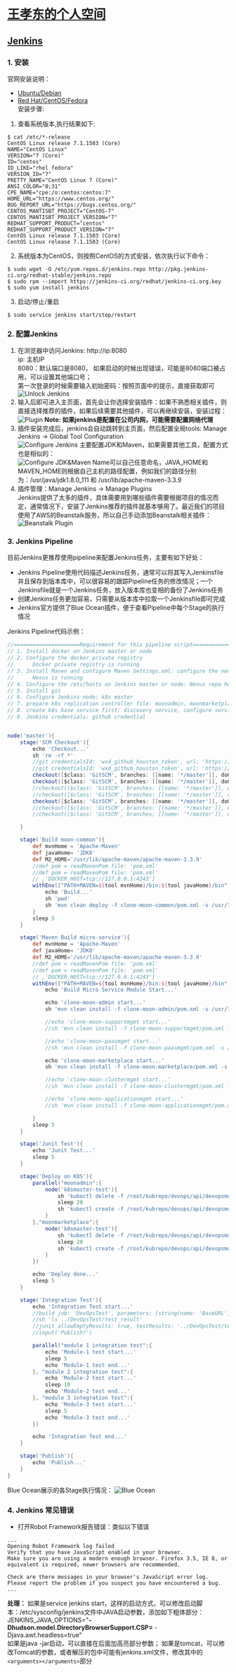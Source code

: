 # [王孝东的个人空间](https://scm-git.github.io/)
## [Jenkins](https://jenkins.io)
### 1. 安装
官网安装说明：
* [Ubuntu/Debian](https://pkg.jenkins.io/debian-stable/)
* [Red Hat/CentOS/Fedora](https://pkg.jenkins.io/redhat-stable/)  
安装步骤:
1. 查看系统版本,执行结果如下:
  ```
  $ cat /etc/*-release
  CentOS Linux release 7.1.1503 (Core) 
  NAME="CentOS Linux"
  VERSION="7 (Core)"
  ID="centos"
  ID_LIKE="rhel fedora"
  VERSION_ID="7"
  PRETTY_NAME="CentOS Linux 7 (Core)"
  ANSI_COLOR="0;31"
  CPE_NAME="cpe:/o:centos:centos:7"
  HOME_URL="https://www.centos.org/"
  BUG_REPORT_URL="https://bugs.centos.org/"
  CENTOS_MANTISBT_PROJECT="CentOS-7"
  CENTOS_MANTISBT_PROJECT_VERSION="7"
  REDHAT_SUPPORT_PRODUCT="centos"
  REDHAT_SUPPORT_PRODUCT_VERSION="7"
  CentOS Linux release 7.1.1503 (Core) 
  CentOS Linux release 7.1.1503 (Core)
  ```
2. 系统版本为CentOS，则按照CentOS的方式安装，依次执行以下命令：
```
$ sudo wget -O /etc/yum.repos.d/jenkins.repo http://pkg.jenkins-ci.org/redhat-stable/jenkins.repo
$ sudo rpm --import https://jenkins-ci.org/redhat/jenkins-ci.org.key
$ sudo yum install jenkins
```
3. 启动/停止/重启
```
$ sudo service jenkins start/stop/restart
```

### 2. 配置Jenkins
1. 在浏览器中访问Jenkins: http://ip:8080  
  ip: 主机IP  
  8080：默认端口是8080， 如果启动的时候出现错误，可能是8080端口被占用，可以设置其他端口号；  
  第一次登录的时候需要输入初始密码：按照页面中的提示，直接获取即可  
  ![Unlock Jenkins](jenkins1.png)
2. 输入后即可进入主页面，首先会让你选择安装插件：如果不熟悉相关插件，则直接选择推荐的插件，如果后续需要其他插件，可以再继续安装，安装过程：  
  ![Plugin](Jenkins2.png)
  **Note: 如果jenkins是配置在公司内网，可能需要配置网络代理**
3. 插件安装完成后，jenkins会自动跳转到主页面，然后配置全局tools: Manage Jenkins -> Global Tool Configuration  
  ![Configure Jenkins](Jenkins3.png)
  主要配置JDK和Maven，如果需要其他工具，配置方式也是相似的：  
  ![Configure JDK&Maven](Jenkins4.png)
  Name可以自己任意命名，JAVA_HOME和MAVEN_HOME则根据自己主机的路径配置，例如我们的路径分别为：/usr/java/jdk1.8.0_111 和 /usr/lib/apache-maven-3.3.9  
4. 插件管理：Manage Jenkins -> Manage Plugins  
  Jenkins提供了太多的插件，具体需要用到哪些插件需要根据项目的情况而定，通常情况下，安装了Jenkins推荐的插件就基本够用了。最近我们的项目使用了AWS的Beanstalk服务，所以自己手动添加Beanstalk相关插件：
  ![Beanstalk Plugin](Jenkins5.png)
  
### 3. Jenkins Pipeline
目前Jenkins更推荐使用pipeline来配置Jenkins任务，主要有如下好处：
* Jenkins Pipeline使用代码描述Jenkins任务，通常可以将其写入Jenkinsfile并且保存到版本库中，可以很容易的跟踪Pipeline任务的修改情况；一个Jenkinsfile就是一个Jenkins任务，放入版本库也变相的备份了Jenkins任务
* 创建Jenkins任务更加容易，只需要从版本库中拉取一个Jenkinsfile即可完成
* Jenkins官方提供了Blue Ocean插件，便于查看Pipeline中每个Stage的执行情况  

Jenkins Pipeline代码示例：  
```groovy
//=====================Requirement for this pipeline script=============================
// 1. Install docker on Jenkins master or node
// 2. Configure the docker private registry
//      Docker private registry is running
// 3. Install Maven and configure Maven Settings.xml: configure the nexus repo and private docker registry
//      Nexus is running
// 4. Configure the /etc/hosts on Jenkins master or node: Nexus repo host and Docker registry host
// 5. Install git
// 6. Configure Jenkins node: k8s master
// 7. prepare k8s replication controller file: moonadmin, moonmarketplace ...
// 8. create k8s base service first: discovery service, configure service, edge service, (auth)
// 9. Jenkins credentials: github credential


node('master'){
    stage('SCM Checkout'){
        echo 'Checkout...'
        sh 'rm -rf *'
        //git credentialsId: 'wxd_github_houston_token', url: 'https://github.houston.entsvcs.net/mooncloud/clone-moon-common.git'
        //git credentialsId: 'wxd_github_houston_token', url: 'https://github.houston.entsvcs.net/mooncloud/clone-moon-admin.git'
        checkout([$class: 'GitSCM', branches: [[name: '*/master']], doGenerateSubmoduleConfigurations: false, extensions: [[$class: 'RelativeTargetDirectory', relativeTargetDir: 'clone-moon-common']], submoduleCfg: [], userRemoteConfigs: [[credentialsId: 'wxd_github_houston_token', url: 'https://github.houston.entsvcs.net/mooncloud/clone-moon-common.git']]])
        checkout([$class: 'GitSCM', branches: [[name: '*/master']], doGenerateSubmoduleConfigurations: false, extensions: [[$class: 'RelativeTargetDirectory', relativeTargetDir: 'clone-moon-admin']], submoduleCfg: [], userRemoteConfigs: [[credentialsId: 'wxd_github_houston_token', url: 'https://github.houston.entsvcs.net/mooncloud/clone-moon-admin.git']]])
        //checkout([$class: 'GitSCM', branches: [[name: '*/master']], doGenerateSubmoduleConfigurations: false, extensions: [[$class: 'RelativeTargetDirectory', relativeTargetDir: 'clone-moon-supportmgmt']], submoduleCfg: [], userRemoteConfigs: [[credentialsId: 'wxd_github_houston_token', url: 'https://github.houston.entsvcs.net/mooncloud/clone-moon-supportmgmt.git']]])
        //checkout([$class: 'GitSCM', branches: [[name: '*/master']], doGenerateSubmoduleConfigurations: false, extensions: [[$class: 'RelativeTargetDirectory', relativeTargetDir: 'clone-moon-paasmgmt']], submoduleCfg: [], userRemoteConfigs: [[credentialsId: 'wxd_github_houston_token', url: 'https://github.houston.entsvcs.net/mooncloud/clone-moon-paasmgmt.git']]])
        checkout([$class: 'GitSCM', branches: [[name: '*/master']], doGenerateSubmoduleConfigurations: false, extensions: [[$class: 'RelativeTargetDirectory', relativeTargetDir: 'clone-moon-marketplace']], submoduleCfg: [], userRemoteConfigs: [[credentialsId: 'wxd_github_houston_token', url: 'https://github.houston.entsvcs.net/mooncloud/clone-moon-marketplace.git']]])
        //checkout([$class: 'GitSCM', branches: [[name: '*/master']], doGenerateSubmoduleConfigurations: false, extensions: [[$class: 'RelativeTargetDirectory', relativeTargetDir: 'clone-moon-clustermgmt']], submoduleCfg: [], userRemoteConfigs: [[credentialsId: 'wxd_github_houston_token', url: 'https://github.houston.entsvcs.net/mooncloud/clone-moon-clustermgmt.git']]])
        //checkout([$class: 'GitSCM', branches: [[name: '*/master']], doGenerateSubmoduleConfigurations: false, extensions: [[$class: 'RelativeTargetDirectory', relativeTargetDir: 'clone-moon-applicationmgmt']], submoduleCfg: [], userRemoteConfigs: [[credentialsId: 'wxd_github_houston_token', url: 'https://github.houston.entsvcs.net/mooncloud/clone-moon-applicationmgmt.git']]])

    }

    stage('Build moon-common'){
        def mvnHome = 'Apache-Maven'
        def javaHome= 'JDK8'
        def M2_HOME='/usr/lib/apache-maven/apache-maven-3.3.9'
        //def pom = readMavenPom file: 'pom.xml'
        //def pom = readMavenPom file: 'pom.xml'
        // ,'DOCKER_HOST=tcp://127.0.0.1:4243']
        withEnv(["PATH+MAVEN=${tool mvnHome}/bin:${tool javaHome}/bin",'DOCKER_HOST=tcp://127.0.0.1:4243']){
            echo 'Build...'
            sh 'pwd'
            sh 'mvn clean deploy -f clone-moon-common/pom.xml -s /usr/lib/apache-maven/apache-maven-3.3.9/conf/settings.xml'
        }
        sleep 5
    }

    stage('Maven Build micro-service'){
        def mvnHome = 'Apache-Maven'
        def javaHome= 'JDK8'
        def M2_HOME='/usr/lib/apache-maven/apache-maven-3.3.9'
        //def pom = readMavenPom file: 'pom.xml'
        //def pom = readMavenPom file: 'pom.xml'
        // ,'DOCKER_HOST=tcp://127.0.0.1:4243']
        withEnv(["PATH+MAVEN=${tool mvnHome}/bin:${tool javaHome}/bin",'DOCKER_HOST=tcp://127.0.0.1:4243']){
            echo 'Build Micro Service Module Start...'

            echo 'clone-moon-admin start...'
            sh 'mvn clean install -f clone-moon-admin/pom.xml -s /usr/lib/apache-maven/apache-maven-3.3.9/conf/settings.xml'

            //echo 'clone-moon-supportmgmt start...'
            //sh 'mvn clean install -f clone-moon-supportmgmt/pom.xml -s /usr/lib/apache-maven/apache-maven-3.3.9/conf/settings.xml'

            //echo 'clone-moon-paasmgmt start...'
            //sh 'mvn clean install -f clone-moon-paasmgmt/pom.xml -s /usr/lib/apache-maven/apache-maven-3.3.9/conf/settings.xml'

            echo 'clone-moon-marketplace start...'
            sh 'mvn clean install -f clone-moon-marketplace/pom.xml -s /usr/lib/apache-maven/apache-maven-3.3.9/conf/settings.xml'

            //echo 'clone-moon-clustermgmt start...'
            //sh 'mvn clean install -f clone-moon-clustermgmt/pom.xml -s /usr/lib/apache-maven/apache-maven-3.3.9/conf/settings.xml'

            //echo 'clone-moon-applicationmgmt start...'
            //sh 'mvn clean install -f clone-moon-applicationmgmt/pom.xml -s /usr/lib/apache-maven/apache-maven-3.3.9/conf/settings.xml'

        }
        sleep 5
    }

    stage('Junit Test'){
        echo 'Junit Test...'
        sleep 5
    }

    stage('Deploy on K8S'){
        parallel("moonadmin":{
            node('k8smaster-test'){
                sh 'kubectl delete -f /root/kubrepo/devops/api/devopsmoonadmin.yaml'
                sleep 20
                sh 'kubectl create -f /root/kubrepo/devops/api/devopsmoonadmin.yaml'
            }
        },"moonmarketplace":{
            node('k8smaster-test'){
                sh 'kubectl delete -f /root/kubrepo/devops/api/devopsmoonmarketplace.yaml'
                sleep 20
                sh 'kubectl create -f /root/kubrepo/devops/api/devopsmoonmarketplace.yaml'
            }
        })

        echo 'Deploy done...'
        sleep 5
    }

    stage('Integration Test'){
        echo 'Integration Test start...'
        //build job: 'DevOpsTest', parameters: [string(name: 'BaseURL', value: '')]
        //sh 'ls ../DevOpsTest/test_result'
        //junit allowEmptyResults: true, testResults: '../DevOpsTest/test_result/*.html'
        //input('Publish?')

        parallel("module 1 integration test":{
            echo 'Module-1 test start...'
            sleep 5
            echo 'Module-1 test end...'
        }, "module 2 integration test":{
            echo 'Module-2 test start...'
            sleep 10
            echo 'Module-2 test end...'
        }, "module 3 integration test":{
            echo 'Module-3 test start...'
            sleep 5
            echo 'Module-3 test end...'
        })

        echo 'Integration Test end...'
    }

    stage('Publish'){
        echo 'Publish...'
    }
}
```
Blue Ocean展示的各Stage执行情况：
![Blue Ocean](Jenkins6.png)

### 4. Jenkins 常见错误
* 打开Robot Framework报告错误：类似以下错误

```
...
Opening Robot Framework log failed
Verify that you have JavaScript enabled in your browser.
Make sure you are using a modern enough browser. Firefox 3.5, IE 8, or equivalent is required, newer browsers are recommended.

Check are there messages in your browser's JavaScript error log. Please report the problem if you suspect you have encountered a bug.
...
```
**处理：**
如果是service jenkins start，这样的启动方式，可以修改启动脚本：/etc/sysconfig/jenkins文件中JAVA启动参数，添加如下粗体部分：    
JENKINS_JAVA_OPTIONS="**-Dhudson.model.DirectoryBrowserSupport.CSP=** -Djava.awt.headless=true"  
如果是java -jar启动，可以直接在后面加高亮部分参数； 如果是tomcat，可以修改Tomcat的参数，或者解压的包中可能有jenkins.xml文件，修改其中的`<arguments></arguments>`部分  
